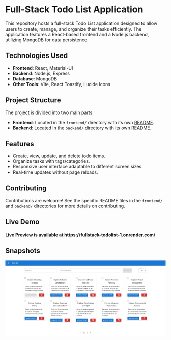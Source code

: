 # Full-Stack Todo List Application

This repository hosts a full-stack Todo List application designed to allow users to create, manage, and organize their tasks efficiently. The application features a React-based frontend and a Node.js backend, utilizing MongoDB for data persistence.

## Technologies Used

- **Frontend**: React, Material-UI
- **Backend**: Node.js, Express
- **Database**: MongoDB
- **Other Tools**: Vite, React Toastify, Lucide Icons

## Project Structure

The project is divided into two main parts:
- **Frontend**: Located in the `frontend/` directory with its own [README](frontend/README.md).
- **Backend**: Located in the `backend/` directory with its own [README](backend/README.md).

## Features

- Create, view, update, and delete todo items.
- Organize tasks with tags/categories.
- Responsive user interface adaptable to different screen sizes.
- Real-time updates without page reloads.

## Contributing

Contributions are welcome! See the specific README files in the `frontend/` and `backend/` directories for more details on contributing.

## Live Demo

<h4 align="left">Live Preview is available at https://fullstack-todolist-1.onrender.com/</h4>

## Snapshots

<img src="./Frontend/src/assets/home-snapshot.png" alt="home page"/>
